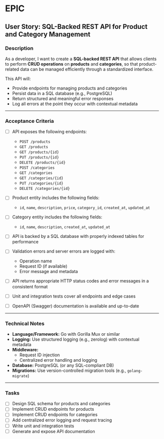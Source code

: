 # EPIC
## User Story: SQL-Backed REST API for Product and Category Management

### Description

As a developer, I want to create a **SQL-backed REST API** that allows clients to perform **CRUD operations** on **products** and **categories**, so that product-related data can be managed efficiently through a standardized interface.

This API will:

- Provide endpoints for managing products and categories
- Persist data in a SQL database (e.g., PostgreSQL)
- Return structured and meaningful error responses
- Log all errors at the point they occur with contextual metadata

---

### Acceptance Criteria

- [ ] API exposes the following endpoints:
  - `POST /products`
  - `GET /products`
  - `GET /products/{id}`
  - `PUT /products/{id}`
  - `DELETE /products/{id}`
  - `POST /categories`
  - `GET /categories`
  - `GET /categories/{id}`
  - `PUT /categories/{id}`
  - `DELETE /categories/{id}`

- [ ] Product entity includes the following fields:
  - `id`, `name`, `description`, `price`, `category_id`, `created_at`, `updated_at`

- [ ] Category entity includes the following fields:
  - `id`, `name`, `description`, `created_at`, `updated_at`

- [ ] API is backed by a SQL database with properly indexed tables for performance

- [ ] Validation errors and server errors are logged with:
  - Operation name
  - Request ID (if available)
  - Error message and metadata

- [ ] API returns appropriate HTTP status codes and error messages in a consistent format

- [ ] Unit and integration tests cover all endpoints and edge cases

- [ ] OpenAPI (Swagger) documentation is available and up-to-date

---

### Technical Notes

- **Language/Framework:** Go with Gorilla Mux or similar
- **Logging:** Use structured logging (e.g., zerolog) with contextual metadata
- **Middleware:** 
  - Request ID injection
  - Centralized error handling and logging
- **Database:** PostgreSQL (or any SQL-compliant DB)
- **Migrations:** Use version-controlled migration tools (e.g., `golang-migrate`)

---

### Tasks

- [ ] Design SQL schema for products and categories
- [ ] Implement CRUD endpoints for products
- [ ] Implement CRUD endpoints for categories
- [ ] Add centralized error logging and request tracing
- [ ] Write unit and integration tests
- [ ] Generate and expose API documentation
